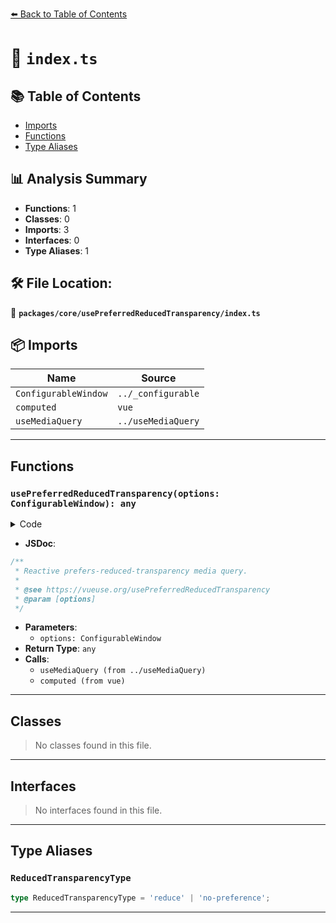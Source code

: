 [⬅️ Back to Table of Contents](../../../index.md)

# 📄 `index.ts`

## 📚 Table of Contents

- [Imports](#imports)
- [Functions](#functions)
- [Type Aliases](#type-aliases)

## 📊 Analysis Summary

- **Functions**: 1
- **Classes**: 0
- **Imports**: 3
- **Interfaces**: 0
- **Type Aliases**: 1

## 🛠️ File Location:
📂 **`packages/core/usePreferredReducedTransparency/index.ts`**

## 📦 Imports

| Name | Source |
|------|--------|
| `ConfigurableWindow` | `../_configurable` |
| `computed` | `vue` |
| `useMediaQuery` | `../useMediaQuery` |


---

## Functions

### `usePreferredReducedTransparency(options: ConfigurableWindow): any`

<details><summary>Code</summary>

```ts
export function usePreferredReducedTransparency(options?: ConfigurableWindow) {
  const isReduced = useMediaQuery('(prefers-reduced-transparency: reduce)', options)

  return computed<ReducedTransparencyType>(() => {
    if (isReduced.value)
      return 'reduce'
    return 'no-preference'
  })
}
```
</details>

- **JSDoc**:
```ts
/**
 * Reactive prefers-reduced-transparency media query.
 *
 * @see https://vueuse.org/usePreferredReducedTransparency
 * @param [options]
 */
```

- **Parameters**:
  - `options: ConfigurableWindow`
- **Return Type**: `any`
- **Calls**:
  - `useMediaQuery (from ../useMediaQuery)`
  - `computed (from vue)`

---

## Classes

> No classes found in this file.


---

## Interfaces

> No interfaces found in this file.


---

## Type Aliases

### `ReducedTransparencyType`

```ts
type ReducedTransparencyType = 'reduce' | 'no-preference';
```


---